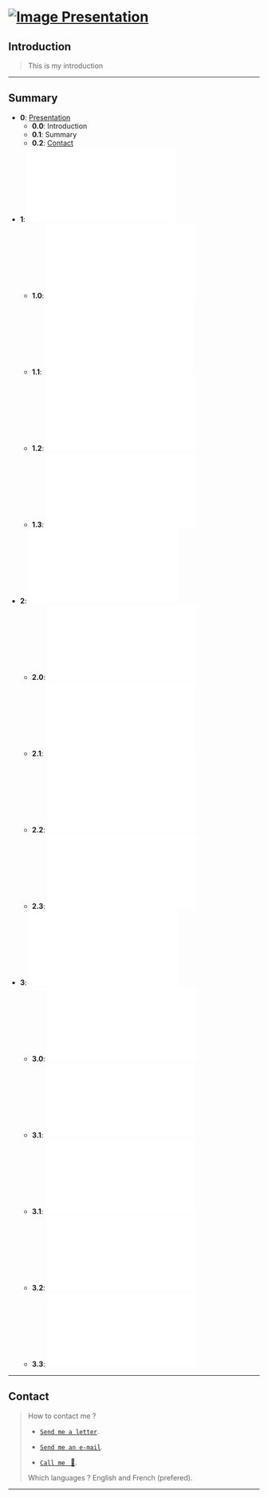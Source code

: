 # [![Image](https://avatars1.githubusercontent.com/u/35545973?s=256&v=3) Presentation][0]
## Introduction
> This is my introduction
***
## Summary
- **0**: [Presentation][1]
  - **0.0**: Introduction
  - **0.1**: Summary
  - **0.2**: [Contact][contact]
- **1**: ![About me](/Profil.md#about-me)
  - **1.0**: ![History](/Profil.md#history)
  - **1.1**: ![Studies](/Profil.md#studies)
  - **1.2**: ![Proof of Work](/POW.md)
  - **1.3**: ![Personnality](/Profil.md#personnality)
- **2**: ![Skills](/Profil.md#skills)
  - **2.0**: ![Primary skill](/Profil.md#primary-skill)
  - **2.1**: ![Information science](/Profil.md#information-science)
  - **2.2**: ![Programmation](/Profil.md#programmation)
  - **2.3**: ![Security](/Profil.md#security)
- **3**: ![Projects above all](/Profil.md#projects-above-all)
  - **3.0**: ![Ideas](/Profil.md#ideas)
  - **3.1**: ![Open World](/Profil.md#open-world)
  - **3.1**: ![A new_OS](/Profil.md#a-new-os)
  - **3.2**: ![Crypto](/Profil.md#crypto)
  - **3.3**: ![Funny](/Profil.md#funny)
***

## Contact
> How to contact me ?
> - [```Send me a letter```][paper].
>
> - [```Send me an e-mail```][email].
>
> - [```Call me ``` :gift_heart:][Call me].
>
> Which languages ? English and French (prefered).
***

[0]: https://github.com/NoxCorp-Official/members
[1]: #-presentation
[contact]: #contact
[email]: mailto://contact@example.com
[paper]: https://docs.google.com/
[Call me]: https://www.youtube.com/watch?v=7gW6WcwNirk
